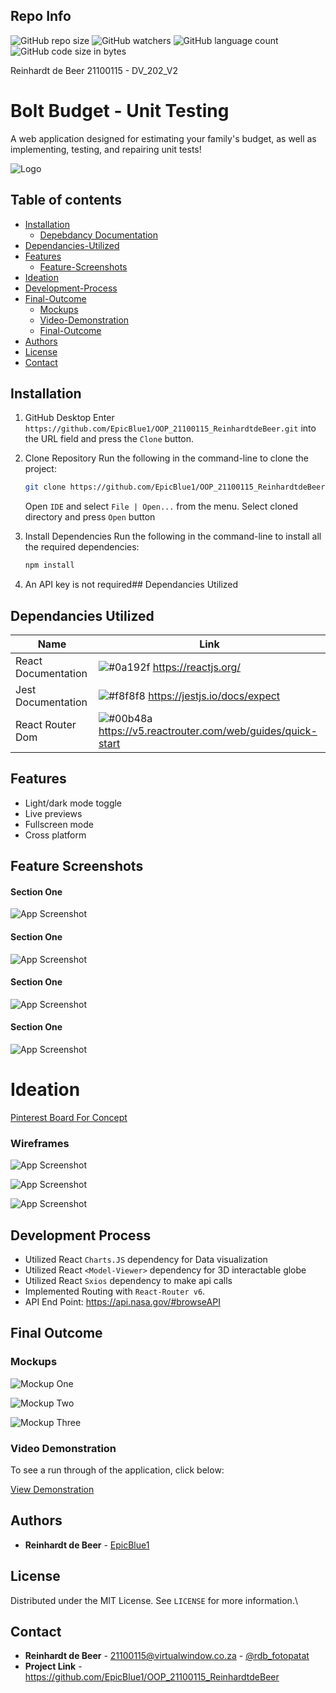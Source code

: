 
## Repo Info

![GitHub repo size](https://img.shields.io/github/repo-size/EpicBlue1/OOP_21100115_ReinhardtdeBeer)
![GitHub watchers](https://img.shields.io/github/watchers/EpicBlue1/OOP_21100115_ReinhardtdeBeer)
![GitHub language count](https://img.shields.io/github/languages/count/EpicBlue1/OOP_21100115_ReinhardtdeBeer)
![GitHub code size in bytes](https://img.shields.io/github/languages/code-size/EpicBlue1/OOP_21100115_ReinhardtdeBeer)


Reinhardt de Beer
21100115 - DV_202_V2

# Bolt Budget - Unit Testing

A web application designed for estimating your family's budget, as well as implementing, testing, and repairing unit tests!


![Logo](https://dev-to-uploads.s3.amazonaws.com/uploads/articles/th5xamgrr6se0x5ro4g6.png)


## Table of contents

* [Installation](#Installation)
    * [Depebdancy Documentation](#Dependancies-Utilized)
* [Dependancies-Utilized](#Dependancies-Utilized)
* [Features](#Features)
    * [Feature-Screenshots](#Feature-Screenshots)
* [Ideation](#Ideation)
* [Development-Process](#Development-Process)
* [Final-Outcome](#Final-Outcome)
    * [Mockups](#Mockups)
    * [Video-Demonstration](#Video-Demonstration)
    * [Final-Outcome](#Final-Outcome)
* [Authors](#Authors)
* [License](#License)
* [Contact](#Contact)
## Installation

1. GitHub Desktop
Enter `https://github.com/EpicBlue1/OOP_21100115_ReinhardtdeBeer.git` into the URL field and press the `Clone` button.

2. Clone Repository
Run the following in the command-line to clone the project:
   ```sh
   git clone https://github.com/EpicBlue1/OOP_21100115_ReinhardtdeBeer.git
   ```
    Open `IDE` and select `File | Open...` from the menu. Select cloned directory and press `Open` button

3. Install Dependencies
Run the following in the command-line to install all the required dependencies:
   ```sh
   npm install
   ```

4. An API key is not required## Dependancies Utilized

## Dependancies Utilized

| Name              | Link                                                                     |
| ----------------- | ------------------------------------------------------------------------ |
| React Documentation | ![#0a192f](https://via.placeholder.com/10/0a192f?text=+) https://reactjs.org/ |
| Jest Documentation  | ![#f8f8f8](https://via.placeholder.com/10/f8f8f8?text=+) https://jestjs.io/docs/expect |
| React Router Dom    | ![#00b48a](https://via.placeholder.com/10/00b48a?text=+) https://v5.reactrouter.com/web/guides/quick-start |


## Features

- Light/dark mode toggle
- Live previews
- Fullscreen mode
- Cross platform


## Feature Screenshots  
#### Section One
![App Screenshot](https://via.placeholder.com/468x300?text=App+Screenshot+Here)
#### Section One
![App Screenshot](https://via.placeholder.com/468x300?text=App+Screenshot+Here)
#### Section One
![App Screenshot](https://via.placeholder.com/468x300?text=App+Screenshot+Here)
#### Section One
![App Screenshot](https://via.placeholder.com/468x300?text=App+Screenshot+Here)


# Ideation
[Pinterest Board For Concept](https://za.pinterest.com/debeer0072/unit-testing-website/)
### Wireframes
![App Screenshot](https://via.placeholder.com/468x300?text=App+Screenshot+Here)

![App Screenshot](https://via.placeholder.com/468x300?text=App+Screenshot+Here)

![App Screenshot](https://via.placeholder.com/468x300?text=App+Screenshot+Here)


## Development Process

* Utilized React `Charts.JS` dependency for Data visualization
* Utilized React `<Model-Viewer>` dependency for 3D interactable globe
* Utilized React `Sxios` dependency to make api calls
* Implemented Routing with `React-Router v6`.
* API End Point: https://api.nasa.gov/#browseAPI 
## Final Outcome

### Mockups

![Mockup One](src/img/Mockup1.png)

![Mockup Two](src/img/Mockup2.png)

![Mockup Three](src/img/Mockup3.png)

### Video Demonstration

To see a run through of the application, click below:

[View Demonstration](https://youtu.be/_ifrJrLPCv0)

## Authors

* **Reinhardt de Beer** - [EpicBlue1](https://github.com/EpicBlue1)

## License

Distributed under the MIT License. See `LICENSE` for more information.\

## Contact

* **Reinhardt de Beer** - [21100115@virtualwindow.co.za](mailto:21100115@virtualwindow.co.za) - [@rdb_fotopatat](https://www.instagram.com/rdb_fotopatat/) 
* **Project Link** - https://github.com/EpicBlue1/OOP_21100115_ReinhardtdeBeer